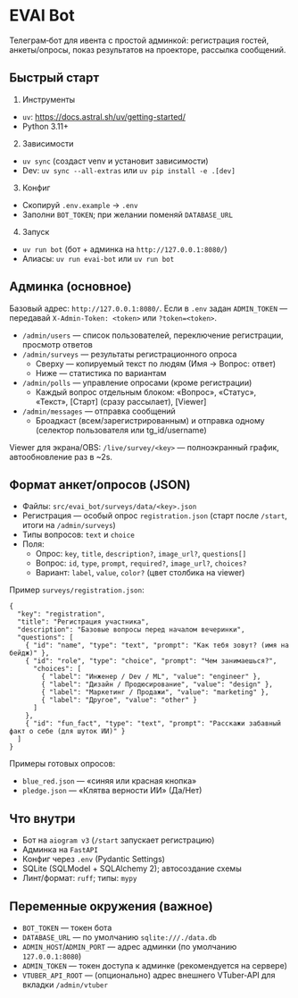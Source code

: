 # EVAI Bot

Телеграм‑бот для ивента с простой админкой: регистрация гостей, анкеты/опросы, показ результатов на проекторе, рассылка сообщений.

## Быстрый старт
1) Инструменты
- `uv`: https://docs.astral.sh/uv/getting-started/
- Python 3.11+

2) Зависимости
- `uv sync` (создаст venv и установит зависимости)
- Dev: `uv sync --all-extras` или `uv pip install -e .[dev]`

3) Конфиг
- Скопируй `.env.example` → `.env`
- Заполни `BOT_TOKEN`; при желании поменяй `DATABASE_URL`

4) Запуск
- `uv run bot` (бот + админка на `http://127.0.0.1:8080/`)
- Алиасы: `uv run evai-bot` или `uv run bot`

## Админка (основное)
Базовый адрес: `http://127.0.0.1:8080/`. Если в `.env` задан `ADMIN_TOKEN` — передавай `X-Admin-Token: <token>` или `?token=<token>`.

- `/admin/users` — список пользователей, переключение регистрации, просмотр ответов
- `/admin/surveys` — результаты регистрационного опроса
  - Сверху — копируемый текст по людям (Имя → Вопрос: ответ)
  - Ниже — статистика по вариантам
- `/admin/polls` — управление опросами (кроме регистрации)
  - Каждый вопрос отдельным блоком: «Вопрос», «Статус», «Текст», [Старт] (сразу рассылает), [Viewer]
- `/admin/messages` — отправка сообщений
  - Броадкаст (всем/зарегистрированным) и отправка одному (селектор пользователя или tg_id/username)

Viewer для экрана/OBS: `/live/survey/<key>` — полноэкранный график, автообновление раз в ~2s.

## Формат анкет/опросов (JSON)
- Файлы: `src/evai_bot/surveys/data/<key>.json`
- Регистрация — особый опрос `registration.json` (старт после `/start`, итоги на `/admin/surveys`)
- Типы вопросов: `text` и `choice`
- Поля:
  - Опрос: `key`, `title`, `description?`, `image_url?`, `questions[]`
  - Вопрос: `id`, `type`, `prompt`, `required?`, `image_url?`, `choices?`
  - Вариант: `label`, `value`, `color?` (цвет столбика на viewer)

Пример `surveys/registration.json`:
```
{
  "key": "registration",
  "title": "Регистрация участника",
  "description": "Базовые вопросы перед началом вечеринки",
  "questions": [
    { "id": "name", "type": "text", "prompt": "Как тебя зовут? (имя на бейдж)" },
    { "id": "role", "type": "choice", "prompt": "Чем занимаешься?",
      "choices": [
        { "label": "Инженер / Dev / ML", "value": "engineer" },
        { "label": "Дизайн / Продюсирование", "value": "design" },
        { "label": "Маркетинг / Продажи", "value": "marketing" },
        { "label": "Другое", "value": "other" }
      ]
    },
    { "id": "fun_fact", "type": "text", "prompt": "Расскажи забавный факт о себе (для шуток ИИ)" }
  ]
}
```

Примеры готовых опросов:
- `blue_red.json` — «синяя или красная кнопка»
- `pledge.json` — «Клятва верности ИИ» (Да/Нет)

## Что внутри
- Бот на `aiogram v3` (`/start` запускает регистрацию)
- Админка на `FastAPI`
- Конфиг через `.env` (Pydantic Settings)
- SQLite (SQLModel + SQLAlchemy 2); автосоздание схемы
- Линт/формат: `ruff`; типы: `mypy`

## Переменные окружения (важное)
- `BOT_TOKEN` — токен бота
- `DATABASE_URL` — по умолчанию `sqlite:///./data.db`
- `ADMIN_HOST`/`ADMIN_PORT` — адрес админки (по умолчанию `127.0.0.1:8080`)
- `ADMIN_TOKEN` — токен доступа к админке (рекомендуется на сервере)
- `VTUBER_API_ROOT` — (опционально) адрес внешнего VTuber‑API для вкладки `/admin/vtuber`
